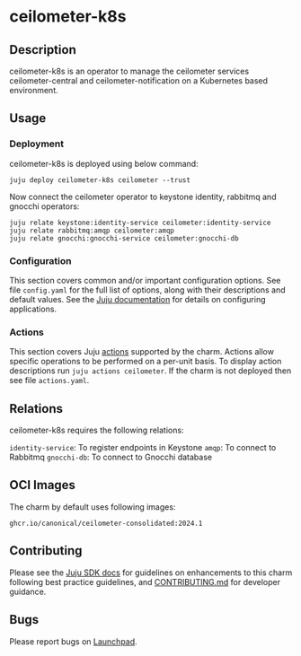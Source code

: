 # ceilometer-k8s

## Description

ceilometer-k8s is an operator to manage the ceilometer services
ceilometer-central and ceilometer-notification on a Kubernetes
based environment.

## Usage

### Deployment

ceilometer-k8s is deployed using below command:

    juju deploy ceilometer-k8s ceilometer --trust

Now connect the ceilometer operator to keystone identity, rabbitmq
and gnocchi operators:

    juju relate keystone:identity-service ceilometer:identity-service
    juju relate rabbitmq:amqp ceilometer:amqp
    juju relate gnocchi:gnocchi-service ceilometer:gnocchi-db

### Configuration

This section covers common and/or important configuration options. See file
`config.yaml` for the full list of options, along with their descriptions and
default values. See the [Juju documentation][juju-docs-config-apps] for details
on configuring applications.

### Actions

This section covers Juju [actions][juju-docs-actions] supported by the charm.
Actions allow specific operations to be performed on a per-unit basis. To
display action descriptions run `juju actions ceilometer`. If the charm is not
deployed then see file `actions.yaml`.

## Relations

ceilometer-k8s requires the following relations:

`identity-service`: To register endpoints in Keystone
`amqp`: To connect to Rabbitmq
`gnocchi-db`: To connect to Gnocchi database

## OCI Images

The charm by default uses following images:

    ghcr.io/canonical/ceilometer-consolidated:2024.1

## Contributing

Please see the [Juju SDK docs](https://juju.is/docs/sdk) for guidelines
on enhancements to this charm following best practice guidelines, and
[CONTRIBUTING.md](contributors-guide) for developer guidance.

## Bugs

Please report bugs on [Launchpad][lp-bugs-charm-ceilometer-k8s].

<!-- LINKS -->

[contributors-guide]: https://opendev.org/openstack/charm-ceilometer-k8s/src/branch/main/CONTRIBUTING.md
[juju-docs-actions]: https://jaas.ai/docs/actions
[juju-docs-config-apps]: https://juju.is/docs/configuring-applications
[lp-bugs-charm-ceilometer-k8s]: https://bugs.launchpad.net/charm-ceilometer-k8s/+filebug

